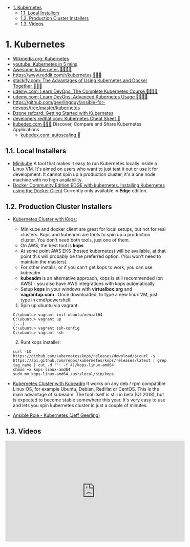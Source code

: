 <!-- TOC -->

- [1. Kubernetes](#1-kubernetes)
    - [1.1. Local Installers](#11-local-installers)
    - [1.2. Production Cluster Installers](#12-production-cluster-installers)
    - [1.3. Videos](#13-videos)

<!-- /TOC -->

# 1. Kubernetes
* [Wikipedia.org: Kubernetes](https://en.wikipedia.org/wiki/Kubernetes)
* [youtube: Kubernetes in 5 mins](https://www.youtube.com/watch?v=PH-2FfFD2PU)
* [Awesome kubernetes 🌟🌟🌟🌟](https://github.com/ramitsurana/awesome-kubernetes)
* [https://www.reddit.com/r/kubernetes 🌟🌟🌟](https://www.reddit.com/r/kubernetes) 
* [stackify.com: The Advantages of Using Kubernetes and Docker Together 🌟🌟🌟](https://stackify.com/kubernetes-docker-deployments/)
* [udemy.com: Learn DevOps: The Complete Kubernetes Course 🌟🌟🌟🌟](https://www.udemy.com/learn-devops-the-complete-kubernetes-course)
* [udemy.com: Learn DevOps: Advanced Kubernetes Usage 🌟🌟🌟🌟](https://www.udemy.com/learn-devops-advanced-kubernetes-usage)
* https://github.com/geerlingguy/ansible-for-devops/tree/master/kubernetes
* [Dzone refcard: Getting Started with Kubernetes](https://dzone.com/refcardz/kubernetes-essentials)
* [developers.redhat.com: Kubernetes Cheat Sheet 🌟](https://developers.redhat.com/cheat-sheets/kubernetes/)
* [kubedex.com 🌟🌟🌟](https://kubedex.com/) Discover, Compare and Share Kubernetes Applications
    * [kubedex.com: autoscaling 🌟](https://kubedex.com/autoscaling)

## 1.1. Local Installers

* [Minikube](https://github.com/kubernetes/minikube) A tool that makes it easy to run Kubernetes locally inside a Linux VM. It's aimed on users who want to just test it out or use it for development. It cannot spin up a production cluster, it's a one node machine with no high availability.
* [Docker Community Edition EDGE with kubernetes. Installing Kubernetes using the Docker Client](https://store.docker.com/editions/community/docker-ce-desktop-windows) Currently only available in **Edge** edition.

## 1.2. Production Cluster Installers

* [Kubernetes Cluster with Kops:](https://github.com/kubernetes/kops) 
    * Minikube and docker client are great for local setups, but not for real clusters. Kops and kubeadm are tools to spin up a production cluster. You don't need both tools, just one of them. 
    * On AWS, the best tool is **kops**
    * At some point AWS EKS (hosted kubernetes) will be available, at that point this will probably be the preferred option. (You won't need to maintain the masters).
    * For other installs, or if you can't get kops to work, you can use kubeadm
    * **kubeadm** is an alternative approach, kops is still recommended (on AWS) - you also have AWS integrations with kops automatically
    * Setup **kops** in your windows with **virtualbox.org** and **vagrantup.com** . Once downloaded, to type a new linux VM, just type in cmd/powershell:

    1. Spin up ubuntu via vagrant:
    
    ```
    C:\ubuntu> vagrant init ubuntu/xenial64
    C:\ubuntu> vagrant up
    [...]
    C:\ubuntu> vagrant ssh-config
    C:\ubuntu> vagrant ssh
    ```
    
    2. Runt kops installer:
    
    ```
    curl -LO https://github.com/kubernetes/kops/releases/download/$(curl -s https://api.github.com/repos/kubernetes/kops/releases/latest | grep tag_name | cut -d '"' -f 4)/kops-linux-amd64
    chmod +x kops-linux-amd64
    sudo mv kops-linux-amd64 /usr/local/bin/kops
    ```

* [Kubernetes Cluster with Kubeadm](https://github.com/kubernetes/kubeadm) It works on any deb / rpm compatible Linux OS, for example Ubuntu, Debian, RedHat or CentOS. This is the main advantage of kubeadm. The tool itself is still in beta (Q1 2018), but is expected to become stable somewhere this year. It's very easy to use and lets you spin kubernetes cluster in just a couple of minutes.
* [Ansible Role - Kubernetes (Jeff Geerling)](https://github.com/geerlingguy/ansible-role-kubernetes)

## 1.3. Videos
<iframe width="560" height="315" src="https://www.youtube.com/embed/PH-2FfFD2PU" frameborder="0" allow="autoplay; encrypted-media" allowfullscreen></iframe>




